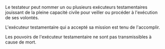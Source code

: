   
 Le testateur peut nommer un ou plusieurs exécuteurs testamentaires jouissant de la pleine capacité civile pour veiller ou procéder à l'exécution de ses volontés.  

  
 L'exécuteur testamentaire qui a accepté sa mission est tenu de l'accomplir.  

  
 Les pouvoirs de l'exécuteur testamentaire ne sont pas transmissibles à cause de mort.  
